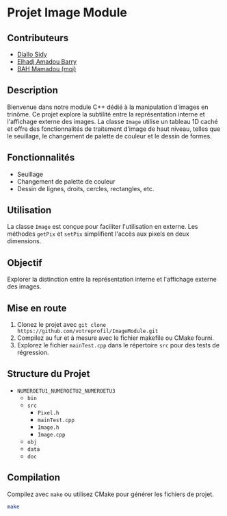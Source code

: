 # Projet Image Module

## Contributeurs
- [Diallo Sidy](https://github.com/diallo-sidy)
- [Elhadj Amadou Barry](https://github.com/elhadjamadoubarry)
- [BAH Mamadou (moi)](https://github.com/votreprofil)

## Description
Bienvenue dans notre module C++ dédié à la manipulation d'images en trinôme. Ce projet explore la subtilité entre la représentation interne et l'affichage externe des images. La classe `Image` utilise un tableau 1D caché et offre des fonctionnalités de traitement d'image de haut niveau, telles que le seuillage, le changement de palette de couleur et le dessin de formes.

## Fonctionnalités
- Seuillage
- Changement de palette de couleur
- Dessin de lignes, droits, cercles, rectangles, etc.

## Utilisation
La classe `Image` est conçue pour faciliter l'utilisation en externe. Les méthodes `getPix` et `setPix` simplifient l'accès aux pixels en deux dimensions.

## Objectif
Explorer la distinction entre la représentation interne et l'affichage externe des images.

## Mise en route
1. Clonez le projet avec `git clone https://github.com/votreprofil/ImageModule.git`
2. Compilez au fur et à mesure avec le fichier makefile ou CMake fourni.
3. Explorez le fichier `mainTest.cpp` dans le répertoire `src` pour des tests de régression.

## Structure du Projet
- `NUMEROETU1_NUMEROETU2_NUMEROETU3`
  - `bin`
  - `src`
    - `Pixel.h`
    - `mainTest.cpp`
    - `Image.h`
    - `Image.cpp`
  - `obj`
  - `data`
  - `doc`

## Compilation
Compilez avec `make` ou utilisez CMake pour générer les fichiers de projet.

```bash
make
